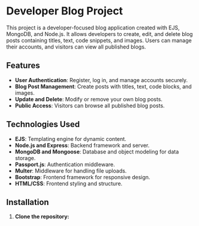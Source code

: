 # Developer Blog Project

This project is a developer-focused blog application created with EJS, MongoDB, and Node.js. It allows developers to create, edit, and delete blog posts containing titles, text, code snippets, and images. Users can manage their accounts, and visitors can view all published blogs.

## Features

- **User Authentication**: Register, log in, and manage accounts securely.
- **Blog Post Management**: Create posts with titles, text, code blocks, and images.
- **Update and Delete**: Modify or remove your own blog posts.
- **Public Access**: Visitors can browse all published blog posts.

## Technologies Used

- **EJS**: Templating engine for dynamic content.
- **Node.js and Express**: Backend framework and server.
- **MongoDB and Mongoose**: Database and object modeling for data storage.
- **Passport.js**: Authentication middleware.
- **Multer**: Middleware for handling file uploads.
- **Bootstrap**: Frontend framework for responsive design.
- **HTML/CSS**: Frontend styling and structure.

## Installation

1. **Clone the repository:**
